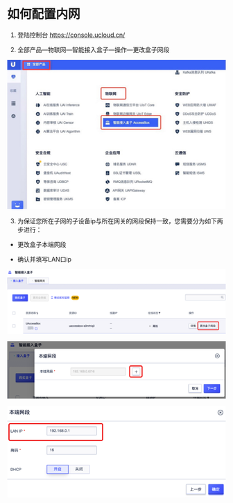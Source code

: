 # 如何配置内网

1. 登陆控制台 https://console.ucloud.cn/

2. 全部产品—物联网—智能接入盒子—操作—更改盒子网段

![图片4](../images/图片4.jpg)

3. 为保证您所在子网的子设备ip与所在网关的网段保持一致，您需要分为如下两步进行：

- 更改盒子本端网段

- 确认并填写LAN口ip

![图片8](../images/图片8.png)

![图片9](../images/图片9.png)

<img src="../images/lan.png" alt="lan.png" style="zoom:150%;" />
